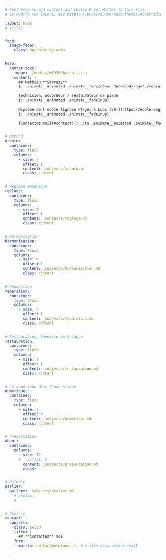 ```yaml
---
# Feel free to add content and custom Front Matter to this file.
# To modify the layout, see https://jekyllrb.com/docs/themes/#overriding-theme-defaults

layout: blox
# title: 


fond:
  image-fader:
    class: bg-cover bg-anim


hero:
  center-text:
    image: ./medias/w1920/Acceuil.jpg
    content: |
      ## Mathieu **Sarrazy**
      {: .animate__animated .animate__fadeInDown data-body-bg="./medias/w1920/Acceuil.jpg" }
      
      Technicien, accordeur / restaurateur de piano
      {: .animate__animated .animate__fadeInUp}
      
      Diplômé de l’école [Ignace Pleyel à Loos (59)](https://ecole-regionale-deficients-visuels.enthdf.fr/metier-dart-accordeur-de-piano/)
      {: .animate__animated .animate__fadeInUp}
      
      [Contactez moi](#contact){: .btn .animate__animated .animate__fadeInUp .scrollto}


# Accord
accord:
  container:
    type: fluid
    columns:
      - size: 7
        offset: 1
        content: _subjects/accord.md
        class: content


# Réglage mécanique
reglage:
  container:
    type: fluid
    columns:
      - size: 7
        offset: 4
        content: _subjects/reglage.md
        class: content


# Harmonisation
harmonisation:
  container:
    type: fluid
    columns:
      - size: 6
        offset: 5
        content: _subjects/harmonisation.md
        class: content


# Réparation
reparation:
  container:
    type: fluid
    columns:
      - size: 7
        offset: 1
        content: _subjects/reparation.md
        class: content


# Restauration, Ébénisterie & Laque
restauration:
  container:
    type: fluid
    columns:
      - size: 7
        offset: 1
        content: _subjects/restauration.md
        class: content


# Le numérique dans l’acoustique
numerique:
  container:
    type: fluid
    columns:
      - size: 7
        offset: 4
        content: _subjects/numerique.md
        class: content


# Présentation
about:
  container:
    columns:
      - size: 12
      #   offset: 4
        content: _subjects/presentation.md
        class: 


# Galerie
atelier:
  gallery: _subjects/atelier.md
    # photos:
    #   - 


# Contact
contact:
  contact:
    class: solid
    title: |
      ## **Contactez** moi
    form:
      mailto: contact@mspianos.fr # < site.data.author.email

---
```

